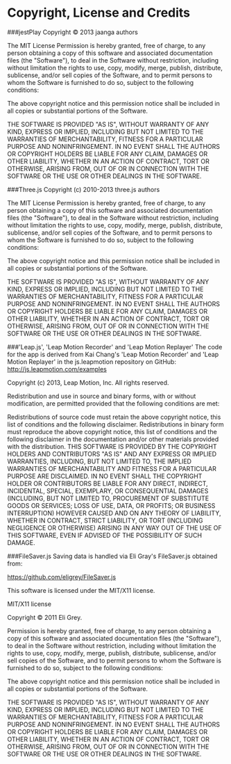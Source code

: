 Copyright, License and Credits
========
###jestPlay
Copyright &copy; 2013 jaanga authors

The MIT License
Permission is hereby granted, free of charge, to any person obtaining a copy
of this software and associated documentation files (the "Software"), to deal
in the Software without restriction, including without limitation the rights
to use, copy, modify, merge, publish, distribute, sublicense, and/or sell
copies of the Software, and to permit persons to whom the Software is
furnished to do so, subject to the following conditions:

The above copyright notice and this permission notice shall be included in
all copies or substantial portions of the Software.

THE SOFTWARE IS PROVIDED "AS IS", WITHOUT WARRANTY OF ANY KIND, EXPRESS OR
IMPLIED, INCLUDING BUT NOT LIMITED TO THE WARRANTIES OF MERCHANTABILITY,
FITNESS FOR A PARTICULAR PURPOSE AND NONINFRINGEMENT. IN NO EVENT SHALL THE
AUTHORS OR COPYRIGHT HOLDERS BE LIABLE FOR ANY CLAIM, DAMAGES OR OTHER
LIABILITY, WHETHER IN AN ACTION OF CONTRACT, TORT OR OTHERWISE, ARISING FROM,
OUT OF OR IN CONNECTION WITH THE SOFTWARE OR THE USE OR OTHER DEALINGS IN
THE SOFTWARE.

###Three.js
Copyright (c) 2010-2013 three.js authors

The MIT License
Permission is hereby granted, free of charge, to any person obtaining a copy
of this software and associated documentation files (the "Software"), to deal
in the Software without restriction, including without limitation the rights
to use, copy, modify, merge, publish, distribute, sublicense, and/or sell
copies of the Software, and to permit persons to whom the Software is
furnished to do so, subject to the following conditions:

The above copyright notice and this permission notice shall be included in
all copies or substantial portions of the Software.

THE SOFTWARE IS PROVIDED "AS IS", WITHOUT WARRANTY OF ANY KIND, EXPRESS OR
IMPLIED, INCLUDING BUT NOT LIMITED TO THE WARRANTIES OF MERCHANTABILITY,
FITNESS FOR A PARTICULAR PURPOSE AND NONINFRINGEMENT. IN NO EVENT SHALL THE
AUTHORS OR COPYRIGHT HOLDERS BE LIABLE FOR ANY CLAIM, DAMAGES OR OTHER
LIABILITY, WHETHER IN AN ACTION OF CONTRACT, TORT OR OTHERWISE, ARISING FROM,
OUT OF OR IN CONNECTION WITH THE SOFTWARE OR THE USE OR OTHER DEALINGS IN
THE SOFTWARE.


###'Leap.js', 'Leap Motion Recorder' and 'Leap Motion Replayer'
The code for the app is derived from Kai Chang's 'Leap Motion Recorder' and 'Leap Motion Replayer' in the js.leapmotion repository on GitHub:
http://js.leapmotion.com/examples

Copyright (c) 2013, Leap Motion, Inc.
All rights reserved.

Redistribution and use in source and binary forms, with or without modification, are permitted provided that the following conditions are met:

Redistributions of source code must retain the above copyright notice, this list of conditions and the following disclaimer.
Redistributions in binary form must reproduce the above copyright notice, this list of conditions and the following disclaimer in the documentation and/or other materials provided with the distribution.
THIS SOFTWARE IS PROVIDED BY THE COPYRIGHT HOLDERS AND CONTRIBUTORS "AS IS" AND ANY EXPRESS OR IMPLIED WARRANTIES, INCLUDING, BUT NOT LIMITED TO, THE IMPLIED WARRANTIES OF MERCHANTABILITY AND FITNESS FOR A PARTICULAR PURPOSE ARE DISCLAIMED. IN NO EVENT SHALL THE COPYRIGHT HOLDER OR CONTRIBUTORS BE LIABLE FOR ANY DIRECT, INDIRECT, INCIDENTAL, SPECIAL, EXEMPLARY, OR CONSEQUENTIAL DAMAGES (INCLUDING, BUT NOT LIMITED TO, PROCUREMENT OF SUBSTITUTE GOODS OR SERVICES; LOSS OF USE, DATA, OR PROFITS; OR BUSINESS INTERRUPTION) HOWEVER CAUSED AND ON ANY THEORY OF LIABILITY, WHETHER IN CONTRACT, STRICT LIABILITY, OR TORT (INCLUDING NEGLIGENCE OR OTHERWISE) ARISING IN ANY WAY OUT OF THE USE OF THIS SOFTWARE, EVEN IF ADVISED OF THE POSSIBILITY OF SUCH DAMAGE.


###FileSaver.js
Saving data is handled via Eli Gray's FileSaver.js obtained from:

https://github.com/eligrey/FileSaver.js 

This software is licensed under the MIT/X11 license.

MIT/X11 license

Copyright © 2011 Eli Grey.

Permission is hereby granted, free of charge, to any person obtaining a copy of this software 
and associated documentation files (the "Software"), to deal in the Software without restriction, 
including without limitation the rights to use, copy, modify, merge, publish, distribute, sublicense, 
and/or sell copies of the Software, and to permit persons to whom the Software is furnished to do so, 
subject to the following conditions:

The above copyright notice and this permission notice shall be included in all copies or substantial portions of the Software.

THE SOFTWARE IS PROVIDED "AS IS", WITHOUT WARRANTY OF ANY KIND, EXPRESS OR IMPLIED, INCLUDING 
BUT NOT LIMITED TO THE WARRANTIES OF MERCHANTABILITY, FITNESS FOR A PARTICULAR PURPOSE AND NONINFRINGEMENT. 
IN NO EVENT SHALL THE AUTHORS OR COPYRIGHT HOLDERS BE LIABLE FOR ANY CLAIM, DAMAGES OR OTHER LIABILITY, 
WHETHER IN AN ACTION OF CONTRACT, TORT OR OTHERWISE, ARISING FROM, OUT OF OR IN CONNECTION WITH THE SOFTWARE 
OR THE USE OR OTHER DEALINGS IN THE SOFTWARE.
